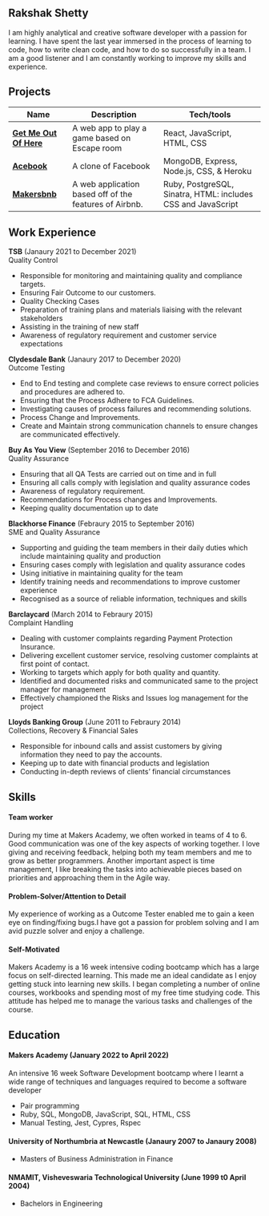 ## Rakshak Shetty

I am highly analytical and creative software developer with a passion for learning. I have spent the last year immersed in the process of learning to code, how to write clean code, and how to do so successfully in a team. I am a good listener and I am constantly working to improve my skills and experience.

## Projects

| Name                         | Description       | Tech/tools        |
| ---------------------------- | ----------------- | ----------------- |
| [**Get Me Out Of Here**](https://github.com/mmguinness/escape-room) | A web app to play a game based on Escape room| React, JavaScript, HTML, CSS |
| [**Acebook**](https://github.com/nelsonclaire/acebook-jest-in-time) | A clone of Facebook | MongoDB, Express, Node.js, CSS, & Heroku|
| [**Makersbnb**](https://github.com/Jaroslaw-Roman-Cudzich/Makersbnb) | A web application based off of the features of Airbnb. | Ruby, PostgreSQL, Sinatra, HTML: includes CSS and JavaScript|
## Work Experience

**TSB** (Janaury 2021 to December 2021)  
Quality Control

- Responsible for monitoring and maintaining quality and compliance targets. 
- Ensuring Fair Outcome to our customers.
- Quality Checking Cases
- Preparation of training plans and materials liaising with the relevant     stakeholders
- Assisting in the training of new staff
- Awareness of regulatory requirement and customer service expectations

**Clydesdale Bank** (Janaury 2017 to December 2020)  
Outcome Testing

- End to End testing and complete case reviews to ensure correct policies and procedures are adhered to.
- Ensuring that the Process Adhere to FCA Guidelines.
- Investigating causes of process failures and recommending solutions.
- Process Change and Improvements.
- Create and Maintain strong communication channels to ensure  changes are communicated effectively.

**Buy As You View** (September 2016 to December 2016)  
Quality Assurance

- Ensuring that all QA Tests are carried out on time and in full
- Ensuring all calls comply with legislation and quality assurance codes
- Awareness of regulatory requirement.
- Recommendations for Process changes and Improvements.
- Keeping quality documentation up to date

**Blackhorse Finance** (Febraury 2015 to September 2016)  
SME and Quality Assurance

- Supporting and guiding the team members in their daily duties which include maintaining quality and production
- Ensuring cases comply with legislation and quality assurance codes
- Using initiative in maintaining quality for the team
- Identify training needs and recommendations to improve customer experience
- Recognised as a source of reliable information, techniques and skills

**Barclaycard** (March 2014 to Febraury 2015)  
Complaint Handling

- Dealing with customer complaints regarding Payment Protection Insurance.
- Delivering excellent customer service, resolving customer complaints at first point of contact.
- Working to targets which apply for both quality and quantity.
- Identified and documented risks and communicated same to the project manager for management
- Effectively championed the Risks and Issues log management for the project

**Lloyds Banking Group** (June 2011 to Febraury 2014)  
Collections, Recovery & Financial Sales

- Responsible for inbound calls and assist customers by giving information they need to pay the accounts.
- Keeping up to date with financial products and legislation
- Conducting in-depth reviews of clients’ financial circumstances

## Skills

#### Team worker

During my time at Makers Academy, we often worked in teams of 4 to 6. Good communication was one of the key aspects of working together. I love giving and receiving feedback, helping both my team members and me to grow as better programmers. Another important aspect is time management, I like breaking the tasks into achievable pieces based on priorities and approaching them in the Agile way.


#### Problem-Solver/Attention to Detail

My experience of working as a Outcome Tester enabled me to gain a keen eye on finding/fixing bugs.I have got a passion for problem solving and I am avid puzzle solver and enjoy a challenge.

#### Self-Motivated

Makers Academy is a 16 week intensive coding bootcamp which has a large focus on self-directed learning. This made me an ideal candidate as I enjoy getting stuck into learning new skills. I began completing a number of online courses, workbooks and spending most of my free time studying code. This attitude has helped me to manage the various tasks and challenges of the course.

## Education

#### Makers Academy (January 2022 to April 2022)

An intensive 16 week Software Development bootcamp where I learnt a wide range of techniques and languages required to become a software developer
- Pair programming 
- Ruby, SQL, MongoDB, JavaScript, SQL, HTML, CSS
- Manual Testing, Jest, Cypres, Rspec

#### University of Northumbria at Newcastle (Janaury 2007 to Janaury 2008)

- Masters of Business Administration in Finance

#### NMAMIT, Visheveswaria Technological University (June 1999 t0 April 2004)

- Bachelors in Engineering


